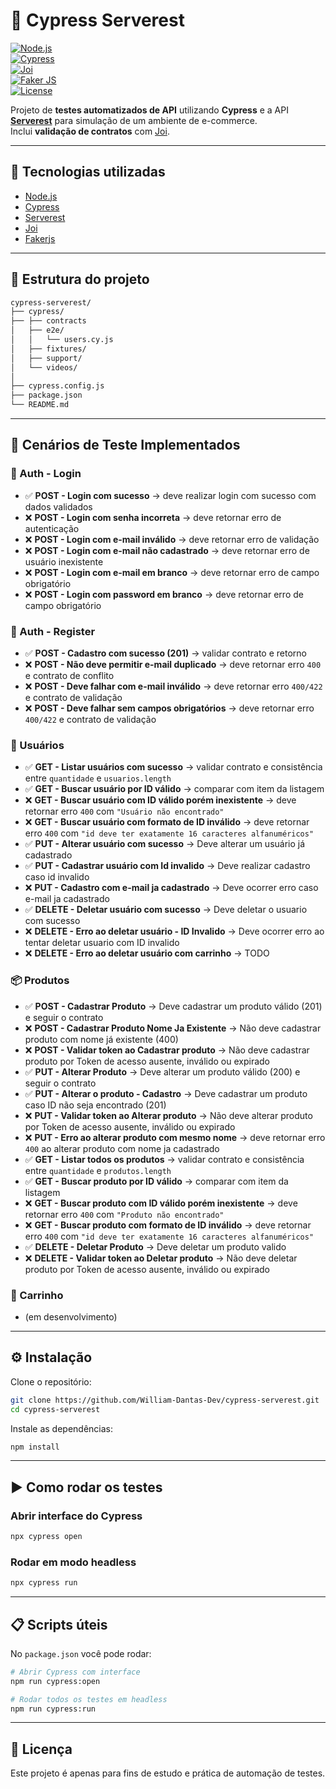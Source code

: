 # 📌 Cypress Serverest

[![Node.js](https://img.shields.io/badge/Node.js-22.x-green)](https://nodejs.org/)  
[![Cypress](https://img.shields.io/badge/Cypress-15.x-brightgreen)](https://www.cypress.io/)  
[![Joi](https://img.shields.io/badge/joi-18.x-brightgreen)](https://joi.dev/)  
[![Faker JS](https://img.shields.io/badge/FakerJs-18.x-brightgreen)](https://fakerjs.dev)  
[![License](https://img.shields.io/badge/license-MIT-blue.svg)](LICENSE)  

Projeto de **testes automatizados de API** utilizando **Cypress** e a API **[Serverest](https://serverest.dev/)** para simulação de um ambiente de e-commerce.  
Inclui **validação de contratos** com [Joi](https://joi.dev/).  

---

## 🚀 Tecnologias utilizadas
- [Node.js](https://nodejs.org/)  
- [Cypress](https://www.cypress.io/)  
- [Serverest](https://serverest.dev/)  
- [Joi](https://joi.dev/)
- [Fakerjs](https://fakerjs.dev)

---

## 📂 Estrutura do projeto
```bash
cypress-serverest/
├── cypress/
├── ├── contracts  
│   ├── e2e/
│   │   └── users.cy.js
│   ├── fixtures/
│   ├── support/
│   └── videos/
│
├── cypress.config.js 
├── package.json
└── README.md
```
---

## 📑 Cenários de Teste Implementados

### 🔐 Auth - Login
- ✅ **POST - Login com sucesso** → deve realizar login com sucesso com dados validados
- ❌ **POST - Login com senha incorreta** → deve retornar erro de autenticação  
- ❌ **POST - Login com e-mail inválido** → deve retornar erro de validação  
- ❌ **POST - Login com e-mail não cadastrado** → deve retornar erro de usuário inexistente  
- ❌ **POST - Login com e-mail em branco** → deve retornar erro de campo obrigatório  
- ❌ **POST - Login com password em branco** → deve retornar erro de campo obrigatório  

### 🔐 Auth - Register
- ✅ **POST - Cadastro com sucesso (201)** → validar contrato e retorno  
- ❌ **POST - Não deve permitir e-mail duplicado** → deve retornar erro `400` e contrato de conflito  
- ❌ **POST - Deve falhar com e-mail inválido** → deve retornar erro `400/422` e contrato de validação  
- ❌ **POST - Deve falhar sem campos obrigatórios** → deve retornar erro `400/422` e contrato de validação 

### 👥 Usuários
- ✅ **GET - Listar usuários com sucesso** → validar contrato e consistência entre `quantidade` e `usuarios.length`  
- ✅ **GET - Buscar usuário por ID válido** → comparar com item da listagem  
- ❌ **GET - Buscar usuário com ID válido porém inexistente** → deve retornar erro `400` com `"Usuário não encontrado"`  
- ❌ **GET - Buscar usuário com formato de ID inválido** → deve retornar erro `400` com `"id deve ter exatamente 16 caracteres alfanuméricos"`  
- ✅ **PUT - Alterar usuário com sucesso** → Deve alterar um usuário já cadastrado 
- ✅ **PUT - Cadastrar usuário com Id invalido** → Deve realizar cadastro caso id invalido
- ❌ **PUT - Cadastro com e-mail ja cadastrado** → Deve ocorrer erro caso e-mail ja cadastrado
- ✅ **DELETE - Deletar usuário com sucesso** → Deve deletar o usuario com sucesso
- ❌ **DELETE - Erro ao deletar usuário - ID Invalido** → Deve ocorrer erro ao tentar deletar usuario com ID invalido
- ❌ **DELETE - Erro ao deletar usuário com carrinho** -> TODO

### 📦 Produtos
- ✅ **POST - Cadastrar Produto** → Deve cadastrar um produto válido (201) e seguir o contrato
- ❌ **POST - Cadastrar Produto Nome Ja Existente** → Não deve cadastrar produto com nome já existente (400)
- ❌ **POST - Validar token ao Cadastrar produto** → Não deve cadastrar produto por Token de acesso ausente, inválido ou expirado
- ✅ **PUT - Alterar Produto** → Deve alterar um produto válido (200) e seguir o contrato
- ✅ **PUT - Alterar o produto - Cadastro** → Deve cadastrar um produto caso ID não seja encontrado (201)
- ❌ **PUT - Validar token ao Alterar produto** → Não deve alterar produto por Token de acesso ausente, inválido ou expirado
- ❌ **PUT - Erro ao alterar produto com mesmo nome** → deve retornar erro `400` ao alterar produto com nome ja cadastrado
- ✅ **GET - Listar todos os produtos** → validar contrato e consistência entre `quantidade` e `produtos.length`  
- ✅ **GET - Buscar produto por ID válido** → comparar com item da listagem  
- ❌ **GET - Buscar produto com ID válido porém inexistente** → deve retornar erro `400` com `"Produto não encontrado"` 
- ❌ **GET - Buscar produto com formato de ID inválido** → deve retornar erro `400` com `"id deve ter exatamente 16 caracteres alfanuméricos"` 
- ✅ **DELETE - Deletar Produto** → Deve deletar um produto valido
- ❌ **DELETE - Validar token ao Deletar produto** → Não deve deletar produto por Token de acesso ausente, inválido ou expirado

### 🛒 Carrinho
- (em desenvolvimento)  

---

## ⚙️ Instalação

Clone o repositório:  
```bash
git clone https://github.com/William-Dantas-Dev/cypress-serverest.git
cd cypress-serverest
```

Instale as dependências:  
```bash
npm install
```

---

## ▶️ Como rodar os testes

### Abrir interface do Cypress
```bash
npx cypress open
```

### Rodar em modo headless
```bash
npx cypress run
```

---

## 📋 Scripts úteis

No `package.json` você pode rodar:  

```bash
# Abrir Cypress com interface
npm run cypress:open

# Rodar todos os testes em headless
npm run cypress:run
```

---

## 📜 Licença
Este projeto é apenas para fins de estudo e prática de automação de testes.  

